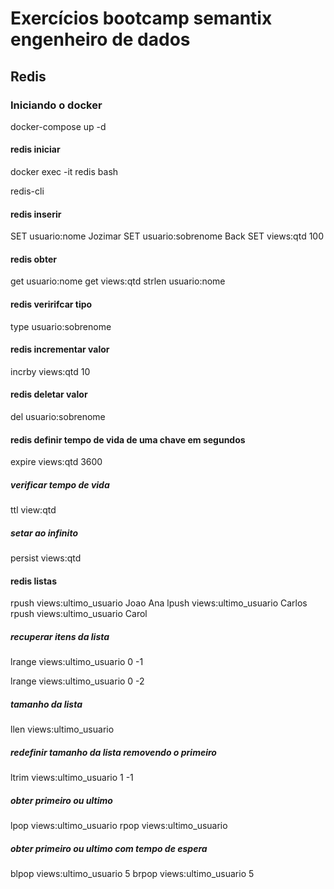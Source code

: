 # Exercícios bootcamp semantix engenheiro de dados

## Redis

### Iniciando o docker
docker-compose up -d

#### redis iniciar
docker exec -it redis bash

redis-cli

#### redis inserir
SET usuario:nome Jozimar
SET usuario:sobrenome Back
SET views:qtd 100

#### redis obter
get usuario:nome
get views:qtd
strlen usuario:nome

#### redis veririfcar tipo
type usuario:sobrenome

#### redis incrementar valor
incrby views:qtd 10

#### redis deletar valor
del usuario:sobrenome

#### redis definir tempo de vida de uma chave em segundos
expire views:qtd 3600
##### verificar tempo de vida
ttl view:qtd
##### setar ao infinito
persist views:qtd

#### redis listas
rpush views:ultimo_usuario Joao Ana
lpush views:ultimo_usuario Carlos
rpush views:ultimo_usuario Carol

##### recuperar itens da lista
lrange views:ultimo_usuario 0 -1

lrange views:ultimo_usuario 0 -2

##### tamanho da lista
llen views:ultimo_usuario

##### redefinir tamanho da lista removendo o primeiro
ltrim views:ultimo_usuario 1 -1

##### obter primeiro ou ultimo
lpop views:ultimo_usuario
rpop views:ultimo_usuario

##### obter primeiro ou ultimo com tempo de espera
blpop views:ultimo_usuario 5
brpop views:ultimo_usuario 5
